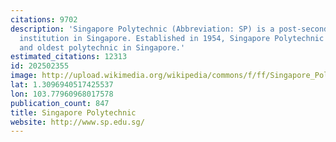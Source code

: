 ```yaml
---
citations: 9702
description: 'Singapore Polytechnic (Abbreviation: SP) is a post-secondary education
  institution in Singapore. Established in 1954, Singapore Polytechnic is the first
  and oldest polytechnic in Singapore.'
estimated_citations: 12313
id: 202502355
image: http://upload.wikimedia.org/wikipedia/commons/f/ff/Singapore_Polytechnic_logo.png
lat: 1.3096940517425537
lon: 103.77960968017578
publication_count: 847
title: Singapore Polytechnic
website: http://www.sp.edu.sg/
---
```

